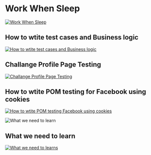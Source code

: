 # Work When Sleep

[![Work When Sleep](https://user-images.githubusercontent.com/4492335/128799216-39fd56ea-d687-47d5-bc38-73e092aee4d6.jpg)](https://youtu.be/ms_r9Teyb7M)

## How to wtite test cases and Business logic

[![How to wtite test cases and Business logic](https://user-images.githubusercontent.com/4492335/129431957-9414e98f-265a-4557-8759-fa1d674a341c.jpg)](https://youtu.be/5MrjP0vvpbg)

## Challange Profile Page Testing

[![Challange Profile Page Testing](https://user-images.githubusercontent.com/4492335/130310744-7a8d4418-c733-4d90-9764-1b7704b2d595.jpg)](https://www.youtube.com/watch?v=iLQOn3AWYik)

## How to wtite POM testing for Facebook using cookies

[![How to wtite POM testing Facebook using cookies](https://user-images.githubusercontent.com/4492335/130192218-72f1c526-a235-4047-a6c4-5fafa0e05610.jpg)](https://youtu.be/elr2Mdk5avc)

![What we need to learn](https://user-images.githubusercontent.com/4492335/132645902-f3e4561f-3048-47a2-b30e-41c8e3ba7d76.png)


## What we need to learn
[![What we need to learns](https://user-images.githubusercontent.com/4492335/132645902-f3e4561f-3048-47a2-b30e-41c8e3ba7d76.png)](https://youtu.be/_m94I2hHpXI)



















